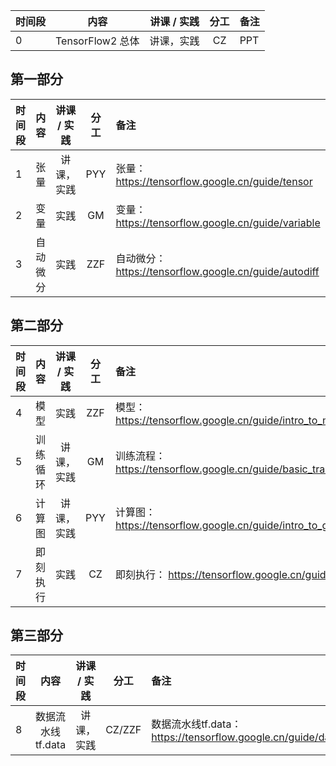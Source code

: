 | 时间段 |       内容     | 讲课 / 实践 | 分工  | 备注 |
| :----- | :------------: | :---------: | :-----: | :----- |
|    0   |  TensorFlow2 总体   |    讲课，实践       |  CZ   |   PPT   |

## 第一部分

| 时间段 |      内容      |  讲课 / 实践 | 分工  | 备注 |
| :----- | :------------: | :---------: | :-----: | :----- |
|    1   |  张量  |  讲课，实践    |    PYY    |   张量：https://tensorflow.google.cn/guide/tensor    |
|    2   |  变量  |    实践     |  GM   |  变量：https://tensorflow.google.cn/guide/variable     |
|    3   |  自动微分    |    实践     |  ZZF   |  自动微分：https://tensorflow.google.cn/guide/autodiff     |


## 第二部分

| 时间段 |       内容     | 讲课 / 实践 | 分工  | 备注 |
| :----- | :------------: | :---------: | :-----: | :----- |
|    4   |  模型   |    实践     |  ZZF   |  模型：https://tensorflow.google.cn/guide/intro_to_modules   |
|    5   |  训练循环  |  讲课，实践    |    GM    |  训练流程：https://tensorflow.google.cn/guide/basic_training_loops   |
|    6   |  计算图  |  讲课，实践    |    PYY    |  计算图：https://tensorflow.google.cn/guide/intro_to_graphs   |
|    7   |  即刻执行   |    实践     |  CZ   |  即刻执行： https://tensorflow.google.cn/guide/eager   |


## 第三部分

| 时间段 |       内容     | 讲课 / 实践 | 分工  | 备注 |
| :----- | :------------: | :---------: | :-----: | :----- |
|    8   |  数据流水线tf.data  |  讲课，实践    |    CZ/ZZF    |  数据流水线tf.data：https://tensorflow.google.cn/guide/data   |
